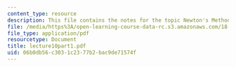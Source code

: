 ```yaml
---
content_type: resource
description: This file contains the notes for the topic Newton's Method.
file: /media/https%3A/open-learning-course-data-rc.s3.amazonaws.com/18-091-mathematical-exposition-spring-2005/06b0db56c3031c2377b2bac9de71574f_lecture10part1.pdf
file_type: application/pdf
resourcetype: Document
title: lecture10part1.pdf
uid: 06b0db56-c303-1c23-77b2-bac9de71574f
---
```

